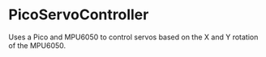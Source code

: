 # PicoServoController
Uses a Pico and MPU6050 to control servos based on the X and Y rotation of the MPU6050.
